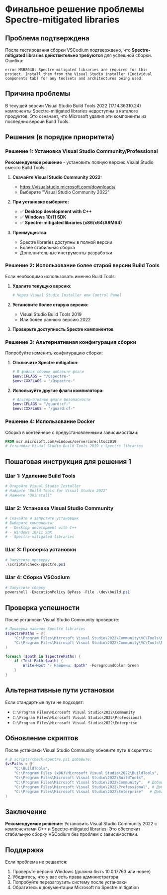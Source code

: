 # Финальное решение проблемы Spectre-mitigated libraries

## Проблема подтверждена

После тестирования сборки VSCodium подтверждено, что **Spectre-mitigated libraries действительно требуются** для успешной сборки. Ошибка:

```
error MSB8040: Spectre-mitigated libraries are required for this project. Install them from the Visual Studio installer (Individual components tab) for any toolsets and architectures being used.
```

## Причина проблемы

В текущей версии Visual Studio Build Tools 2022 (17.14.36310.24) компоненты Spectre-mitigated libraries недоступны в каталоге продуктов. Это означает, что Microsoft удалил эти компоненты из последних версий Build Tools.

## Решения (в порядке приоритета)

### Решение 1: Установка Visual Studio Community/Professional

**Рекомендуемое решение** - установить полную версию Visual Studio вместо Build Tools:

1. **Скачайте Visual Studio Community 2022:**
   - https://visualstudio.microsoft.com/downloads/
   - Выберите "Visual Studio Community 2022"

2. **При установке выберите:**
   - ✅ **Desktop development with C++**
   - ✅ **Windows 10/11 SDK**
   - ✅ **Spectre-mitigated libraries (x86/x64/ARM64)**

3. **Преимущества:**
   - Spectre libraries доступны в полной версии
   - Более стабильная сборка
   - Дополнительные инструменты разработки

### Решение 2: Использование более старой версии Build Tools

Если необходимо использовать именно Build Tools:

1. **Удалите текущую версию:**
   ```powershell
   # Через Visual Studio Installer или Control Panel
   ```

2. **Установите более старую версию:**
   - Visual Studio Build Tools 2019
   - Или более раннюю версию 2022

3. **Проверьте доступность Spectre компонентов**

### Решение 3: Альтернативная конфигурация сборки

Попробуйте изменить конфигурацию сборки:

1. **Отключите Spectre mitigation:**
   ```powershell
   # В файлах сборки добавьте флаги
   $env:CFLAGS = "/Qspectre-"
   $env:CXXFLAGS = "/Qspectre-"
   ```

2. **Используйте другие флаги компилятора:**
   ```powershell
   # Альтернативные флаги безопасности
   $env:CFLAGS = "/guard:cf-"
   $env:CXXFLAGS = "/guard:cf-"
   ```

### Решение 4: Использование Docker

Сборка в контейнере с предустановленными зависимостями:

```dockerfile
FROM mcr.microsoft.com/windows/servercore:ltsc2019
# Установка Visual Studio Build Tools 2019 с Spectre libraries
```

## Пошаговая инструкция для решения 1

### Шаг 1: Удаление Build Tools
```powershell
# Откройте Visual Studio Installer
# Найдите "Build Tools for Visual Studio 2022"
# Нажмите "Uninstall"
```

### Шаг 2: Установка Visual Studio Community
```powershell
# Скачайте и запустите установщик
# Выберите компоненты:
# - Desktop development with C++
# - Windows 10/11 SDK
# - Spectre-mitigated libraries
```

### Шаг 3: Проверка установки
```powershell
# Запустите проверку
.\scripts\check-spectre.ps1
```

### Шаг 4: Сборка VSCodium
```powershell
# Запустите сборку
powershell -ExecutionPolicy ByPass -File .\dev\build.ps1
```

## Проверка успешности

После установки Visual Studio Community проверьте:

```powershell
# Проверка наличия Spectre libraries
$spectrePaths = @(
    "C:\Program Files\Microsoft Visual Studio\2022\Community\VC\Tools\MSVC\*\lib\x64\spectre",
    "C:\Program Files\Microsoft Visual Studio\2022\Community\VC\Tools\MSVC\*\lib\x86\spectre"
)

foreach ($path in $spectrePaths) {
    if (Test-Path $path) {
        Write-Host "✓ Найдены: $path" -ForegroundColor Green
    }
}
```

## Альтернативные пути установки

Если стандартные пути не подходят:

- `C:\Program Files\Microsoft Visual Studio\2022\Community`
- `C:\Program Files\Microsoft Visual Studio\2022\Professional`
- `C:\Program Files\Microsoft Visual Studio\2022\Enterprise`

## Обновление скриптов

После установки Visual Studio Community обновите пути в скриптах:

```powershell
# В scripts/check-spectre.ps1 добавьте:
$vsPaths = @(
    "C:\BuildTools",
    "C:\Program Files (x86)\Microsoft Visual Studio\2022\BuildTools",
    "C:\Program Files\Microsoft Visual Studio\2022\BuildTools",
    "C:\Program Files\Microsoft Visual Studio\2022\Community",  # Добавить
    "C:\Program Files\Microsoft Visual Studio\2022\Professional", # Добавить
    "C:\Program Files\Microsoft Visual Studio\2022\Enterprise"   # Добавить
)
```

## Заключение

**Рекомендуемое решение:** Установить Visual Studio Community 2022 с компонентами C++ и Spectre-mitigated libraries. Это обеспечит стабильную сборку VSCodium без проблем с зависимостями.

## Поддержка

Если проблема не решается:
1. Проверьте версию Windows (должна быть 10.0.17763 или новее)
2. Убедитесь, что у вас есть права администратора
3. Попробуйте перезагрузить систему после установки
4. Обратитесь к документации Microsoft по Spectre mitigation 